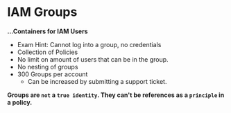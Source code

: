 # IAM Groups
**...Containers for IAM Users**

* Exam Hint: Cannot log into a group, no credentials
* Collection of Policies
* No limit on amount of users that can be in the group.
* No nesting of groups
* 300 Groups per account
  * Can be increased by submitting a support ticket.

**Groups are `not` a `true identity`. They can't be references as a `principle` in a policy.**